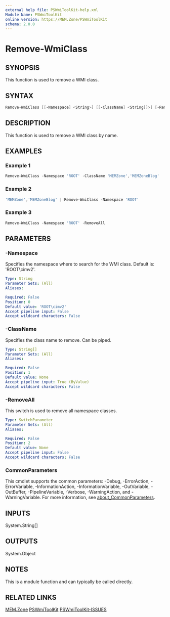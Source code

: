 ```yaml
---
external help file: PSWmiToolKit-help.xml
Module Name: PSWmiToolKit
online version: https://MEM.Zone/PSWmiToolKit
schema: 2.0.0
---
```


# Remove-WmiClass

## SYNOPSIS

This function is used to remove a WMI class.

## SYNTAX

```powershell
Remove-WmiClass [[-Namespace] <String>] [[-ClassName] <String[]>] [-RemoveAll] [<CommonParameters>]
```

## DESCRIPTION

This function is used to remove a WMI class by name.

## EXAMPLES

### Example 1

```powershell
Remove-WmiClass -Namespace 'ROOT' -ClassName 'MEMZone','MEMZoneBlog'
```

### Example 2

```powershell
'MEMZone','MEMZoneBlog' | Remove-WmiClass -Namespace 'ROOT'
```

### Example 3

```powershell
Remove-WmiClass -Namespace 'ROOT' -RemoveAll
```

## PARAMETERS

### -Namespace

Specifies the namespace where to search for the WMI class. Default is: 'ROOT\cimv2'.

```yaml
Type: String
Parameter Sets: (All)
Aliases:

Required: False
Position: 0
Default value: 'ROOT\cimv2'
Accept pipeline input: False
Accept wildcard characters: False
```

### -ClassName

Specifies the class name to remove. Can be piped.

```yaml
Type: String[]
Parameter Sets: (All)
Aliases:

Required: False
Position: 1
Default value: None
Accept pipeline input: True (ByValue)
Accept wildcard characters: False
```

### -RemoveAll

This switch is used to remove all namespace classes.

```yaml
Type: SwitchParameter
Parameter Sets: (All)
Aliases:

Required: False
Position: 2
Default value: None
Accept pipeline input: False
Accept wildcard characters: False
```

### CommonParameters

This cmdlet supports the common parameters: -Debug, -ErrorAction, -ErrorVariable, -InformationAction, -InformationVariable, -OutVariable, -OutBuffer, -PipelineVariable, -Verbose, -WarningAction, and -WarningVariable.
For more information, see [about_CommonParameters](http://go.microsoft.com/fwlink/?LinkID=113216).

## INPUTS

System.String[]

## OUTPUTS

System.Object

## NOTES

This is a module function and can typically be called directly.

## RELATED LINKS

[MEM.Zone](https://MEM.Zone)
[PSWmiToolKit](https://MEM.Zone/PSWmiToolKit)
[PSWmiToolKit-ISSUES](https://MEM.Zone/PSWmiToolKit-ISSUES)
